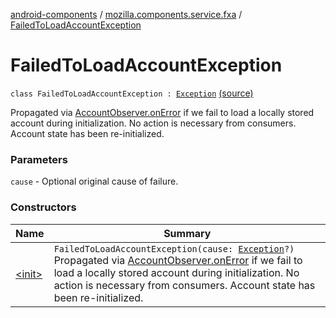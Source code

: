 [android-components](../../index.md) / [mozilla.components.service.fxa](../index.md) / [FailedToLoadAccountException](./index.md)

# FailedToLoadAccountException

`class FailedToLoadAccountException : `[`Exception`](https://kotlinlang.org/api/latest/jvm/stdlib/kotlin/-exception/index.html) [(source)](https://github.com/mozilla-mobile/android-components/blob/master/components/service/firefox-accounts/src/main/java/mozilla/components/service/fxa/FxaAccountManager.kt#L70)

Propagated via [AccountObserver.onError](../-account-observer/on-error.md) if we fail to load a locally stored account during
initialization. No action is necessary from consumers.
Account state has been re-initialized.

### Parameters

`cause` - Optional original cause of failure.

### Constructors

| Name | Summary |
|---|---|
| [&lt;init&gt;](-init-.md) | `FailedToLoadAccountException(cause: `[`Exception`](https://kotlinlang.org/api/latest/jvm/stdlib/kotlin/-exception/index.html)`?)`<br>Propagated via [AccountObserver.onError](../-account-observer/on-error.md) if we fail to load a locally stored account during initialization. No action is necessary from consumers. Account state has been re-initialized. |
